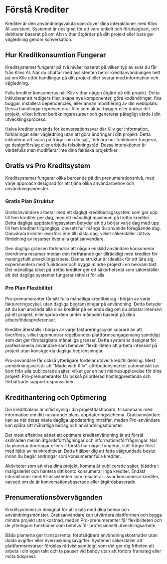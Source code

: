# Förstå Krediter

Krediter är den användningsvaluta som driver dina interaktioner med Klivs AI-assistent. Systemet är designat för att vara enkelt och förutsägbart, och debiterar baserat på om AI:n vidtar åtgärder på ditt projekt eller bara ger vägledning genom konversation.

## Hur Kreditkonsumtion Fungerar

Kreditsystemet fungerar på två nivåer baserat på vilken typ av svar du får från Klivs AI. När du chattar med assistenten beror kreditanvändningen helt på om Kliv utför handlingar på ditt projekt eller svarar med information och vägledning.

Fulla krediter konsumeras när Kliv vidtar någon åtgärd på ditt projekt. Detta inkluderar att redigera filer, skapa nya komponenter, göra kodändringar, fixa buggar, installera dependencies, eller annan modifiering av din webbplats. Dessa handlingar representerar AI:n som aktivt bygger eller ändrar ditt projekt, vilket kräver beräkningsresurser och genererar påtagligt värde i din utvecklingsprocess.

Halva krediter används för konversationssvar där Kliv ger information, förklaringar eller vägledning utan att göra ändringar i ditt projekt. Detta inkluderar att svara på frågor om din sajt, förklara hur funktioner fungerar, ge designförslag eller erbjuda felsökningsråd. Dessa interaktioner är värdefulla men modifierar inte dina faktiska projektfiler.

## Gratis vs Pro Kreditsystem

Kreditsystemet fungerar olika beroende på din prenumerationsnivå, med varje approach designad för att tjäna olika användarbehov och användningsmönster.

### Gratis Plan Struktur

Gratisanvändare arbetar med ett dagligt kreditbidragssystem som ger upp till fem krediter per dag, med ett månatligt maximum på trettio krediter. Detta dagliga uppdateringssystem betyder att du börjar varje dag med upp till fem krediter tillgängliga, oavsett hur många du använde föregående dag. Oanvända krediter överförs inte till nästa dag, vilket säkerställer rättvis fördelning av resurser över alla gratisanvändare.

Den dagliga gränsen förhindrar att någon enskild användare konsumerar överdrivna resurser medan den fortfarande ger tillräckligt med krediter för meningsfullt utvecklingsarbete. Denna struktur är idealisk för att lära sig, experimentera med funktioner och bygga mindre projekt i en bekväm takt. Det månatliga taket på trettio krediter ger ett säkerhetsnät som säkerställer att det dagliga systemet fungerar rättvist för alla.

### Pro Plan Flexibilitet

Pro-prenumeranter får sitt fulla månatliga kreditbidrag i början av varje faktureringscykel, utan dagliga begränsningar på användning. Detta betyder att du kan använda alla dina krediter på en enda dag om du arbetar intensivt på ett projekt, eller sprida dem under månaden baserat på dina arbetsflödespreferenser.

Krediter återställs i början av varje faktureringscykel snarare än att överföras, vilket uppmuntrar regelbunden plattformsengagemang samtidigt som det ger förutsägbara månatliga gränser. Detta system är designat för professionella användare som behöver flexibiliteten att arbeta intensivt på projekt utan konstgjorda dagliga begränsningar.

Pro-användare får också ytterligare fördelar utöver kredittilldelning. Mest anmärkningsvärt är att "Made with Kliv"-attributionsmärket automatiskt tas bort från alla publicerade sajter, vilket ger en helt märkesupplevelse för dina projekt. Pro-prenumeranter får också prioriterad hostingprestanda och förbättrade supportresponsstider.

## Kredithantering och Optimering

Din kreditbalans är alltid synlig i din projektdashboard, tillsammans med information om ditt nuvarande plans uppdateringsschema. Gratisanvändare kan se när deras nästa dagliga uppdatering inträffar, medan Pro-användare kan spåra sitt månatliga bidrag och användningsmönster.

Det mest effektiva sättet att optimera kreditanvändning är att förstå skillnaden mellan åtgärdsförfrågningar och informationsförfrågningar. När du planerar ändringar eller vill förstå hur något fungerar, ställ frågor först med hjälp av halvkreditsvar. Detta hjälper dig att fatta välgrundade beslut innan du begär ändringar som konsumerar fulla krediter.

Aktiviteter som att visa dina projekt, komma åt publicerade sajter, bläddra i mallgalleriet och hantera ditt konto konsumerar inga krediter. Endast interaktioner med AI-assistenten som resulterar i svar konsumerar krediter, oavsett om de är konversationsbaserade eller åtgärdsbaserade.

## Prenumerationsöverväganden

Kreditsystemet är designat för att skala med dina behov och användningsmönster. Gratisanvändare kan utvärdera plattformen och bygga mindre projekt utan kostnad, medan Pro-prenumeranter får flexibiliteten och de ytterligare funktioner som behövs för professionellt utvecklingsarbete.

Båda planerna ger transparenta, förutsägbara användningskostnader utan dolda avgifter eller överraskningsavgifter. Systemet säkerställer att plattformsresurser fördelas rättvist samtidigt som det ger dig friheten att arbeta i din egen takt och ta pauser vid behov utan att förlora framsteg eller möta tidspress.